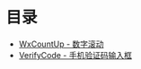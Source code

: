 # 目录

- [WxCountUp - 数字滚动](components/WxCountUp.md)
- [VerifyCode - 手机验证码输入框](components/VerifyCode.md)